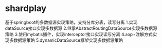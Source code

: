 # shardplay
基于springboot的多数据源实现策略，支持分库分表，读写分离 
    1.实现dataSource接口实现多数据源 
    2.继承AbstractRoutingDataSource实现多数据源策略 
    3.使用mybatis插件，实现interceptor接口实现读写分离 
    4.aop+注解方式实现多数据源策略 
    5.dynamicDataSource框架实现多数据源策略

